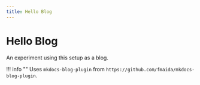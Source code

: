 ```yaml
---
title: Hello Blog
---
```


# Hello Blog

An experiment using this setup as a blog.

!!! info ""
    Uses `mkdocs-blog-plugin` from `https://github.com/fmaida/mkdocs-blog-plugin`.

